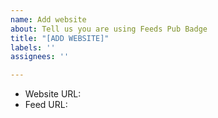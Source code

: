 ```yaml
---
name: Add website
about: Tell us you are using Feeds Pub Badge
title: "[ADD WEBSITE]"
labels: ''
assignees: ''

---
```


- Website URL:
- Feed URL:
